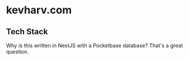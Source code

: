 # kevharv.com

## Tech Stack
Why is this written in NextJS with a Pocketbase database? That's a great question.
